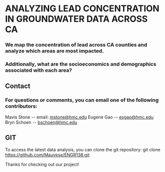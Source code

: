 # ANALYZING LEAD CONCENTRATION IN GROUNDWATER DATA ACROSS CA
### We map the concentration of lead across CA counties and analyze which areas are most impacted. 
### Additionally, what are the socioeconomics and demographics associated with each area?

## Contact
### For questions or comments, you can email one of the following contributors:
Mavis Stone -- email: mstone@hmc.edu
Eugene Gao -- esgao@hmc.edu
Bryn Schoen -- bschoen@hmc.edu

## GIT
To access the latest data analysis, you can clone the git repository:
git clone https://github.com/Mauvese/ENGR138.git

Thanks for checking out our project!
